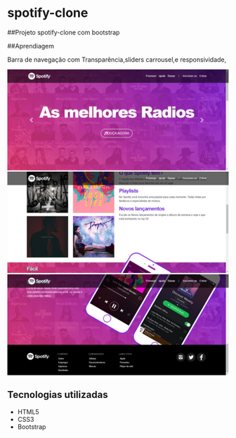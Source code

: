 # spotify-clone

##Projeto spotify-clone com bootstrap

##Aprendiagem

Barra de navegação com Transparência,sliders carrousel,e responsividade,


![spotyfi_clone](img/app.jpeg)
![spotyfi_clone](img/app2.jpeg)
![spotyfi_clone](img/app3.jpeg)

## Tecnologias utilizadas
* HTML5
* CSS3
* Bootstrap
